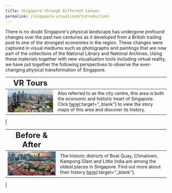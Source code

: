 ```yaml
---
title: Singapore through Different Lenses
permalink: /singapore-visualised/introduction
---
```

There is no doubt Singapore's physical landscape has undergone profound changes over the past two centuries as it developed from a British trading post to one of the strongest economies in the region. These changes were captured in visual mediums such as photographs and paintings that are now part of the collections of the National Library and National Archives. Using these materials together with new visualisation tools including virtual reality, we have put together the following perspectives to observe the ever-changing physical transformation of Singapore.

| **<font size=5> VR Tours</font>** |  | 
| -------- | -------- | 
| <img src="/images/story-maps-landing-central-area.jpg" alt="central-area" style="width:500px;" />   | Also referred to as the city centre, this area is both the economic and historic heart of Singapore. Click [here](/story-maps/central-area){:target="_blank"}  to view the story maps of this area and discover its history.
|

| **<font size=5> Before & After</font>** |  | 
| -------- | -------- | 
| <img src="/images/story-maps-landing-historic-areas.jpg" alt="historic-districts" style="width:500px;" />      | The historic districts of Boat Quay, Chinatown, Kampong Glam and Little India are among the oldest places in Singapore. Find out more about their history [here](/story-maps/historic-districts){:target="_blank"}.
|